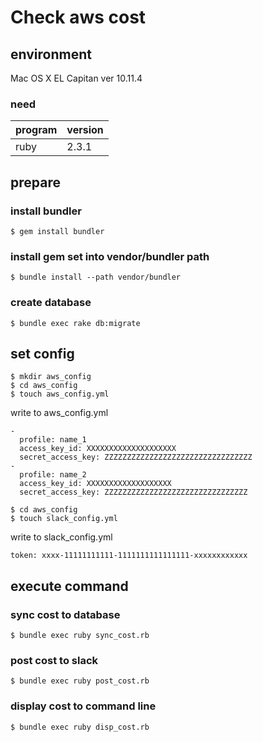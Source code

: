 # Check aws cost

## environment

Mac OS X EL Capitan
ver 10.11.4

### need

| program | version |
|-----|-----|
| ruby | 2.3.1 |

## prepare

### install bundler

```
$ gem install bundler
```

### install gem set into vendor/bundler path

```
$ bundle install --path vendor/bundler
```

### create database

```
$ bundle exec rake db:migrate
```

## set config

```
$ mkdir aws_config
$ cd aws_config
$ touch aws_config.yml
```

write to aws_config.yml
```
-
  profile: name_1
  access_key_id: XXXXXXXXXXXXXXXXXXXX
  secret_access_key: ZZZZZZZZZZZZZZZZZZZZZZZZZZZZZZZZZ
-
  profile: name_2
  access_key_id: XXXXXXXXXXXXXXXXXXX
  secret_access_key: ZZZZZZZZZZZZZZZZZZZZZZZZZZZZZZZZ
```

```
$ cd aws_config
$ touch slack_config.yml
```

write to slack_config.yml
```
token: xxxx-11111111111-1111111111111111-xxxxxxxxxxxx
```

## execute command

### sync cost to database

```
$ bundle exec ruby sync_cost.rb
```

### post cost to slack

```
$ bundle exec ruby post_cost.rb
```

### display cost to command line

```
$ bundle exec ruby disp_cost.rb
```
